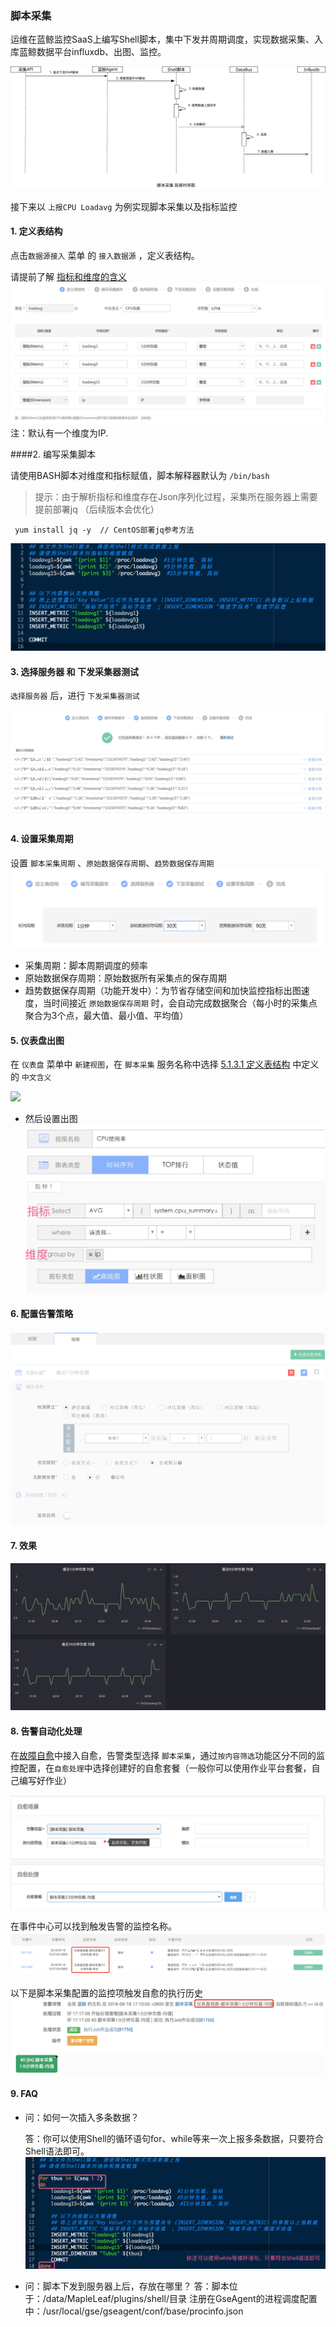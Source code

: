 ### 脚本采集

运维在蓝鲸监控SaaS上编写Shell脚本，集中下发并周期调度，实现数据采集、入库蓝鲸数据平台influxdb、出图、监控。

![脚本采集时序图](../media/Shell_Scripts_Collection_Sequece_Diagram.svg)

接下来以 `上报CPU Loadavg` 为例实现脚本采集以及指标监控

#### 1. 定义表结构
点击`数据源接入` 菜单 的 `接入数据源` ，定义表结构。

请提前了解 [指标和维度的含义](./Concepts_Terminology.html)
![table_schema_definition](../media/table_schema_definition.png)
注：默认有一个维度为IP.

####2. 编写采集脚本

请使用BASH脚本对维度和指标赋值，脚本解释器默认为 `/bin/bash`

> 提示：由于解析指标和维度存在Json序列化过程，采集所在服务器上需要提前部署jq （后续版本会优化）

```
 yum install jq -y  // CentOS部署jq参考方法
```

![edit_shellscript](../media/edit_shellscript.png)




#### 3. 选择服务器 和 下发采集器测试

`选择服务器` 后，进行 `下发采集器测试`

![](../media/test_shell_collection.jpg)
#### 4. 设置采集周期

设置 `脚本采集周期` 、`原始数据保存周期`、`趋势数据保存周期`
![](../media/Collection_Schedule.png)

- 采集周期：脚本周期调度的频率
- 原始数据保存周期：原始数据所有采集点的保存周期
- 趋势数据保存周期（功能开发中）：为节省存储空间和加快监控指标出图速度，当时间接近 `原始数据保存周期` 时，会自动完成数据聚合（每小时的采集点聚合为3个点，最大值、最小值、平均值）

#### 5. 仪表盘出图

在 `仪表盘` 菜单中 `新建视图`，在 `脚本采集` 服务名称中选择 [5.1.3.1 定义表结构](Shell_Scripts_Collection.html#5131-%E5%AE%9A%E4%B9%89%E8%A1%A8%E7%BB%93%E6%9E%84) 中定义的 `中文含义`

![](media/dashboard_panel_set_0.jpg)

- 然后设置出图
![](../media/dashboard_panel_set.jpg)

#### 6. 配置告警策略
![](../media/monitor_policy_set.jpg)

#### 7. 效果
![](../media/dashboard.jpg)

#### 8. 告警自动化处理

在[故障自愈](http://docs.bk.tencent.com/product_white_paper/fta/)中接入自愈，告警类型选择 `脚本采集`，通过`按内容筛选`功能区分不同的监控配置，在`自愈处理`中选择创建好的自愈套餐（一般你可以使用作业平台套餐，自己编写好作业）

![](../media/15372622832633.jpg)

在事件中心可以找到触发告警的监控名称。
![](../media/15372623311603.jpg)

以下是脚本采集配置的监控项触发自愈的执行历史
![](../media/15372625911209.jpg)


#### 9. FAQ
- 问：如何一次插入多条数据？

    答：你可以使用Shell的循环语句for、while等来一次上报多条数据，只要符合Shell语法即可。
![edit_shellscript_while](../media/edit_shellscript_while.png)

- 问：脚本下发到服务器上后，存放在哪里？
答：脚本位于：/data/MapleLeaf/plugins/shell/目录
注册在GseAgent的进程调度配置中：/usr/local/gse/gseagent/conf/base/procinfo.json
